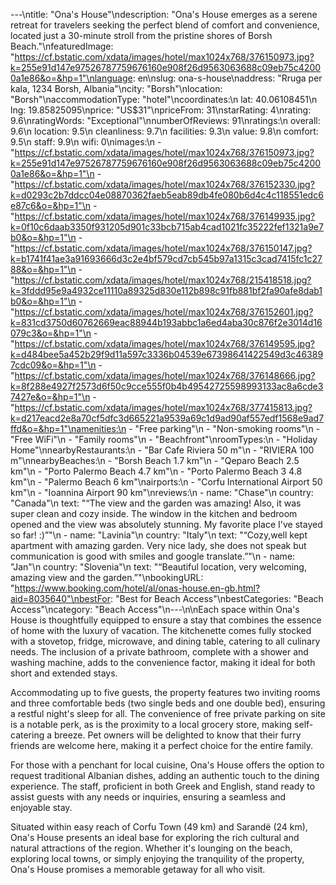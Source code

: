 ---\ntitle: "Ona's House"\ndescription: "Ona's House emerges as a serene retreat for travelers seeking the perfect blend of comfort and convenience, located just a 30-minute stroll from the pristine shores of Borsh Beach."\nfeaturedImage: "https://cf.bstatic.com/xdata/images/hotel/max1024x768/376150973.jpg?k=255e91d147e97526787759676160e908f26d9563063688c09eb75c42000a1e86&o=&hp=1"\nlanguage: en\nslug: ona-s-house\naddress: "Rruga per kala, 1234 Borsh, Albania"\ncity: "Borsh"\nlocation: "Borsh"\naccommodationType: "hotel"\ncoordinates:\n  lat: 40.06108451\n  lng: 19.85825095\nprice: "US$31"\npriceFrom: 31\nstarRating: 4\nrating: 9.6\nratingWords: "Exceptional"\nnumberOfReviews: 91\nratings:\n  overall: 9.6\n  location: 9.5\n  cleanliness: 9.7\n  facilities: 9.3\n  value: 9.8\n  comfort: 9.5\n  staff: 9.9\n  wifi: 0\nimages:\n  - "https://cf.bstatic.com/xdata/images/hotel/max1024x768/376150973.jpg?k=255e91d147e97526787759676160e908f26d9563063688c09eb75c42000a1e86&o=&hp=1"\n  - "https://cf.bstatic.com/xdata/images/hotel/max1024x768/376152330.jpg?k=d0293c2b7ddcc04e08870362faeb5eab89db4fe080b6d4c4c118551edc6e87c6&o=&hp=1"\n  - "https://cf.bstatic.com/xdata/images/hotel/max1024x768/376149935.jpg?k=0f10c6daab3350f931205d901c33bcb715ab4cad1021fc35222fef1321a9e7b0&o=&hp=1"\n  - "https://cf.bstatic.com/xdata/images/hotel/max1024x768/376150147.jpg?k=b1741f41ae3a91693666d3c2e4bf579cd7cb545b97a1315c3cad7415fc1c2788&o=&hp=1"\n  - "https://cf.bstatic.com/xdata/images/hotel/max1024x768/215418518.jpg?k=3fddd95e9a4932ce11110a89325d830e112b898c91fb881bf2fa90afe8dab1b0&o=&hp=1"\n  - "https://cf.bstatic.com/xdata/images/hotel/max1024x768/376152601.jpg?k=831cd3750d60762669eac88944b193abbc1a6ed4aba30c876f2e3014d16079c3&o=&hp=1"\n  - "https://cf.bstatic.com/xdata/images/hotel/max1024x768/376149595.jpg?k=d484bee5a452b29f9d11a597c3336b04539e67398641422549d3c463897cdc09&o=&hp=1"\n  - "https://cf.bstatic.com/xdata/images/hotel/max1024x768/376148666.jpg?k=8f288e4927f2573d6f50c9cce555f0b4b49542725598993133ac8a6cde37427e&o=&hp=1"\n  - "https://cf.bstatic.com/xdata/images/hotel/max1024x768/377415813.jpg?k=d217eacd2e8a70cf5dfc3d665221a9539a69c1d9ad90af557edf1568e9ad7ffd&o=&hp=1"\namenities:\n  - "Free parking"\n  - "Non-smoking rooms"\n  - "Free WiFi"\n  - "Family rooms"\n  - "Beachfront"\nroomTypes:\n  - "Holiday Home"\nnearbyRestaurants:\n  - "Bar Cafe Riviera 50 m"\n  - "RIVIERA 100 m"\nnearbyBeaches:\n  - "Borsh Beach 1.7 km"\n  - "Qeparo Beach 2.5 km"\n  - "Porto Palermo Beach 4.7 km"\n  - "Porto Palermo Beach 3 4.8 km"\n  - "Palermo Beach 6 km"\nairports:\n  - "Corfu International Airport 50 km"\n  - "Ioannina Airport 90 km"\nreviews:\n  - name: "Chase"\n    country: "Canada"\n    text: "“The view and the garden was amazing! Also, it was super clean and cozy inside. The window in the kitchen and bedroom opened and the view was absolutely stunning. My favorite place I've stayed so far! :)”"\n  - name: "Lavinia"\n    country: "Italy"\n    text: "“Cozy,well kept apartment with amazing garden. Very nice lady, she does not speak but communication is good with smiles and google translate.”"\n  - name: "Jan"\n    country: "Slovenia"\n    text: "“Beautiful location, very welcoming, amazing view and the garden.”"\nbookingURL: "https://www.booking.com/hotel/al/onas-house.en-gb.html?aid=8035640"\nbestFor: "Best for Beach Access"\nbestCategories: "Beach Access"\ncategory: "Beach Access"\n---\n\nEach space within Ona's House is thoughtfully equipped to ensure a stay that combines the essence of home with the luxury of vacation. The kitchenette comes fully stocked with a stovetop, fridge, microwave, and dining table, catering to all culinary needs. The inclusion of a private bathroom, complete with a shower and washing machine, adds to the convenience factor, making it ideal for both short and extended stays.

Accommodating up to five guests, the property features two inviting rooms and three comfortable beds (two single beds and one double bed), ensuring a restful night's sleep for all. The convenience of free private parking on site is a notable perk, as is the proximity to a local grocery store, making self-catering a breeze. Pet owners will be delighted to know that their furry friends are welcome here, making it a perfect choice for the entire family.

For those with a penchant for local cuisine, Ona's House offers the option to request traditional Albanian dishes, adding an authentic touch to the dining experience. The staff, proficient in both Greek and English, stand ready to assist guests with any needs or inquiries, ensuring a seamless and enjoyable stay.

Situated within easy reach of Corfu Town (49 km) and Sarandë (24 km), Ona's House presents an ideal base for exploring the rich cultural and natural attractions of the region. Whether it's lounging on the beach, exploring local towns, or simply enjoying the tranquility of the property, Ona's House promises a memorable getaway for all who visit.